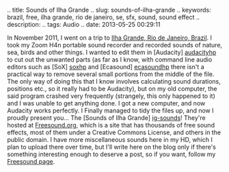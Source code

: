 .. title: Sounds of Ilha Grande
.. slug: sounds-of-ilha-grande
.. keywords: brazil, free, ilha grande, rio de janeiro, se, sfx, sound, sound effect
.. description: 
.. tags: Audio
.. date: 2013-05-25 00:29:11

In November 2011, I went on a trip to [Ilha Grande, Rio de Janeiro, Brazil][ig-en]. I took my Zoom H4n portable sound recorder and recorded sounds of nature, sea, birds and other things. I wanted to edit them in [Audacity] [audacityhp] to cut out the unwanted parts (as far as I know, with command line audio editors such as [SoX] [soxhp] and [Ecasound] [ecasoundhp] there isn't a practical way to remove several small portions from the middle of the file. The only way of doing this that I know involves calculating sound durations, positions etc., so it really had to be Audacity), but on my old computer, the said program crashed very frequently (strangely, this only happened to it) and I was unable to get anything done. I got a new computer, and now Audacity works perfectly. I Finally managed to tidy the files up, and now I proudly present you... The [Sounds of Ilha Grande] [ig-sounds]! They're hosted at [Freesound.org][Freesound], which is a site that has thousands of free sound effects, most of them under a Creative Commons License, and others in the public domain. I have more miscellaneous sounds here in my HD, which I plan to upload there over time, but I'll write here on the blog only if there's something interesting enough to deserve a post, so if you want, follow my [Freesound page][myfreesound].

[ig-en]: http://en.wikipedia.org/wiki/Ilha_Grande
[audacityhp]: http://audacity.sourceforge.net/
[soxhp]: http://sox.sourceforge.net/
[ecasoundhp]: http://eca.cx/ecasound/
[ig-sounds]: http://www.freesound.org/people/Aiyumi/packs/11833/
[freesound]: http://www.freesound.org/
[myfreesound]: http://www.freesound.org/people/Aiyumi/
